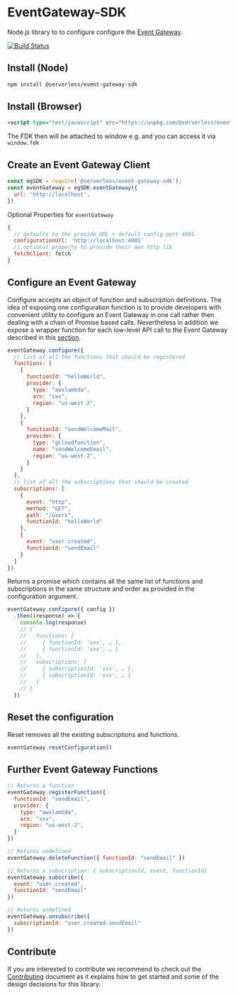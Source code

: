 # EventGateway-SDK

Node.js library to to configure configure the [Event Gateway](https://github.com/serverless/event-gateway).

[![Build Status](https://travis-ci.org/serverless/fdk.svg?branch=master)](https://travis-ci.org/serverless/fdk)

## Install (Node)

```bash
npm install @serverless/event-gateway-sdk
```

## Install (Browser)

```html
<script type="text/javascript" src="https://unpkg.com/@serverless/event-gateway-sdk@latest/dist/event-gateway-sdk.min.js"></script>
```

The FDK then will be attached to window e.g. and you can access it via `window.fdk`

## Create an Event Gateway Client

```js
const egSDK = require('@serverless/event-gateway-sdk');
const eventGateway = egSDK.eventGateway({
  url: 'http://localhost',
})
```

Optional Properties for `eventGateway`

```js
{
  // defaults to the provide URL + default config port 4001
  configurationUrl: 'http://localhost:4001'
  // optional property to provide their own http lib
  fetchClient: fetch
}
```

## Configure an Event Gateway

Configure accepts an object of function and subscription definitions. The idea of exposing one configuration function is to provide developers with convenient utility to configure an Event Gateway in one call rather then dealing with a chain of Promise based calls. Nevertheless in addition we expose a wrapper function for each low-level API call to the Event Gateway described in this [section](#further-event-gateway-functions).

```js
eventGateway.configure({
  // list of all the functions that should be registered
  functions: [
    {
      functionId: "helloWorld",
      provider: {
        type: "awslambda",
        arn: "xxx",
        region: "us-west-2",
      }
    },
    {
      functionId: "sendWelcomeMail",
      provider: {
        type: "gcloudfunction",
        name: "sendWelcomeEmail",
        region: "us-west-2",
      }
    }
  ],
  // list of all the subscriptions that should be created
  subscriptions: [
    {
      event: "http",
      method: "GET",
      path: "/users",
      functionId: "helloWorld"
    },
    {
      event: "user.created",
      functionId: "sendEmail"
    }
  ]
})
```

Returns a promise which contains all the same list of functions and subscriptions in the same structure and order as provided in the configuration argument.

```js
eventGateway.configure({ config })
  .then((response) => {
    console.log(response)
    // {
    //   functions: [
    //     { functionId: 'xxx', … },
    //     { functionId: 'xxx', … }
    //   ],
    //   subscriptions: [
    //     { subscriptionId: 'xxx', … },
    //     { subscriptionId: 'xxx', … }
    //   ]
    // }
  })
```

## Reset the configuration

Reset removes all the existing subscriptions and functions.

```js
eventGateway.resetConfiguration()
```

## Further Event Gateway Functions

```js
// Returns a function
eventGateway.registerFunction({
  functionId: "sendEmail",
  provider: {
    type: "awslambda",
    arn: "xxx",
    region: "us-west-2",
  }
})

// Returns undefined
eventGateway.deleteFunction({ functionId: "sendEmail" })

// Returns a subscription: { subscriptionId, event, functionId}
eventGateway.subscribe({
  event: "user.created",
  functionId: "sendEmail"
})

// Returns undefined
eventGateway.unsubscribe({
  subscriptionId: "user.created-sendEmail"
})
```

## Contribute

If you are interested to contribute we recommend to check out the [Contributing](https://github.com/serverless/fdk/blob/master/CONTRIBUTING.md) document as it explains how to get started and some of the design decisions for this library.
